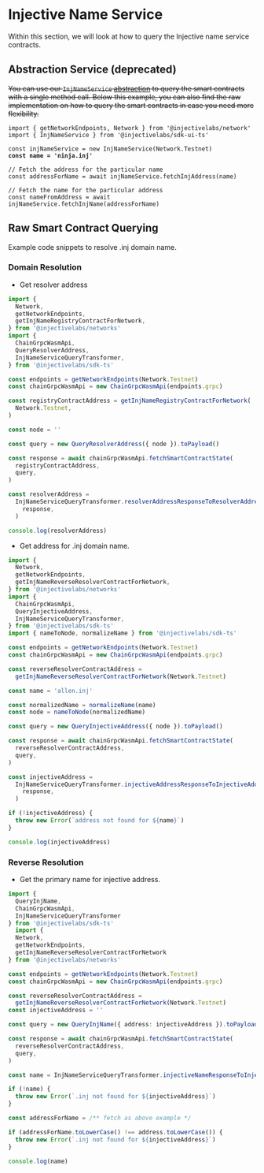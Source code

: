 # Injective Name Service

Within this section, we will look at how to query the Injective name service contracts.

## Abstraction Service (deprecated)

<s>You can use our `InjNameService` [abstraction](../../deprecated/sdk-ui-ts/src/service/injNameService.ts) to query the smart contracts with a single method call. Below this example, you can also find the raw implementation on how to query the smart contracts in case you need more flexibility.&#x20;</s>

<pre class="language-typescript"><code class="lang-typescript">import { getNetworkEndpoints, Network } from '@injectivelabs/network'
import { InjNameService } from '@injectivelabs/sdk-ui-ts'

const injNameService = new InjNameService(Network.Testnet)
<strong>const name = 'ninja.inj'
</strong>
// Fetch the address for the particular name
const addressForName = await injNameService.fetchInjAddress(name)

// Fetch the name for the particular address
const nameFromAddress = await injNameService.fetchInjName(addressForName)
</code></pre>

## Raw Smart Contract Querying

Example code snippets to resolve .inj domain name.

### Domain Resolution

- Get resolver address

```ts
import {
  Network,
  getNetworkEndpoints,
  getInjNameRegistryContractForNetwork,
} from '@injectivelabs/networks'
import {
  ChainGrpcWasmApi,
  QueryResolverAddress,
  InjNameServiceQueryTransformer,
} from '@injectivelabs/sdk-ts'

const endpoints = getNetworkEndpoints(Network.Testnet)
const chainGrpcWasmApi = new ChainGrpcWasmApi(endpoints.grpc)

const registryContractAddress = getInjNameRegistryContractForNetwork(
  Network.Testnet,
)

const node = ''

const query = new QueryResolverAddress({ node }).toPayload()

const response = await chainGrpcWasmApi.fetchSmartContractState(
  registryContractAddress,
  query,
)

const resolverAddress =
  InjNameServiceQueryTransformer.resolverAddressResponseToResolverAddress(
    response,
  )

console.log(resolverAddress)
```

- Get address for .inj domain name.

```ts
import {
  Network,
  getNetworkEndpoints,
  getInjNameReverseResolverContractForNetwork,
} from '@injectivelabs/networks'
import {
  ChainGrpcWasmApi,
  QueryInjectiveAddress,
  InjNameServiceQueryTransformer,
} from '@injectivelabs/sdk-ts'
import { nameToNode, normalizeName } from '@injectivelabs/sdk-ts'

const endpoints = getNetworkEndpoints(Network.Testnet)
const chainGrpcWasmApi = new ChainGrpcWasmApi(endpoints.grpc)

const reverseResolverContractAddress =
  getInjNameReverseResolverContractForNetwork(Network.Testnet)

const name = 'allen.inj'

const normalizedName = normalizeName(name)
const node = nameToNode(normalizedName)

const query = new QueryInjectiveAddress({ node }).toPayload()

const response = await chainGrpcWasmApi.fetchSmartContractState(
  reverseResolverContractAddress,
  query,
)

const injectiveAddress =
  InjNameServiceQueryTransformer.injectiveAddressResponseToInjectiveAddress(
    response,
  )

if (!injectiveAddress) {
  throw new Error(`address not found for ${name}`)
}

console.log(injectiveAddress)
```

### Reverse Resolution

- Get the primary name for injective address.

```ts
import {
  QueryInjName,
  ChainGrpcWasmApi,
  InjNameServiceQueryTransformer
} from '@injectivelabs/sdk-ts'
  import {
  Network,
  getNetworkEndpoints,
  getInjNameReverseResolverContractForNetwork
} from '@injectivelabs/networks'

const endpoints = getNetworkEndpoints(Network.Testnet)
const chainGrpcWasmApi = new ChainGrpcWasmApi(endpoints.grpc)

const reverseResolverContractAddress =
  getInjNameReverseResolverContractForNetwork(Network.Testnet)
const injectiveAddress = ''

const query = new QueryInjName({ address: injectiveAddress }).toPayload()

const response = await chainGrpcWasmApi.fetchSmartContractState(
  reverseResolverContractAddress,
  query,
)

const name = InjNameServiceQueryTransformer.injectiveNameResponseToInjectiveName(response)

if (!name) {
  throw new Error(`.inj not found for ${injectiveAddress}`)
}

const addressForName = /** fetch as above example */

if (addressForName.toLowerCase() !== address.toLowerCase()) {
  throw new Error(`.inj not found for ${injectiveAddress}`)
}

console.log(name)
```
